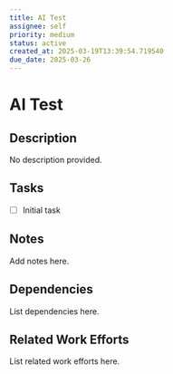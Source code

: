 ```yaml
---
title: AI Test
assignee: self
priority: medium
status: active
created_at: 2025-03-19T13:39:54.719540
due_date: 2025-03-26
---
```


# AI Test

## Description
No description provided.

## Tasks
- [ ] Initial task

## Notes
Add notes here.

## Dependencies
List dependencies here.

## Related Work Efforts
List related work efforts here.